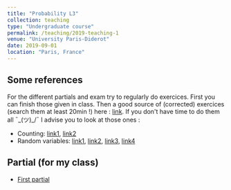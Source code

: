 ```yaml
---
title: "Probability L3"
collection: teaching
type: "Undergraduate course"
permalink: /teaching/2019-teaching-1
venue: "University Paris-Diderot"
date: 2019-09-01
location: "Paris, France"
---
```


[](https://www.google.com/)






## Some references 
For the different partials and exam try to regularly do exercices. First you can finish those given in class. Then a good source of (corrected) exercices (search them at least 20min !) here : [link](http://www.bibmath.net/ressources/index.php?action=affiche&quoi=bde/proba.html). If you don't have time to do them all ¯\_(ツ)_/¯  I advise you to look at those ones :
- Counting: [link1](http://www.bibmath.net/ressources/index.php?action=affiche&quoi=bde/proba/denombrement-theo&type=fexo), [link2](http://www.bibmath.net/ressources/index.php?action=affiche&quoi=bde/proba/denombrement&type=fexo)
- Random variables: [link1](http://www.bibmath.net/ressources/index.php?action=affiche&quoi=bde/proba/vacontinue&type=fexo), [link2](http://www.bibmath.net/ressources/index.php?action=affiche&quoi=bde/proba/vacontinueusuelles&type=fexo),  [link3](http://www.bibmath.net/ressources/index.php?action=affiche&quoi=bde/proba/vagenerale&type=fexo), [link4](http://www.bibmath.net/ressources/index.php?action=affiche&quoi=bde/proba/vectalea&type=fexo)
## Partial (for my class)
- [First partial](https://enzoMiller.github.io/files/cv-enzo-miller.pdf)
